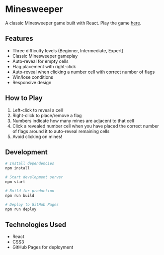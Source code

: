 # Minesweeper

A classic Minesweeper game built with React. Play the game [here](https://ai-projectionist.github.io/Minesweeper).

## Features

- Three difficulty levels (Beginner, Intermediate, Expert)
- Classic Minesweeper gameplay
- Auto-reveal for empty cells
- Flag placement with right-click
- Auto-reveal when clicking a number cell with correct number of flags
- Win/lose conditions
- Responsive design

## How to Play

1. Left-click to reveal a cell
2. Right-click to place/remove a flag
3. Numbers indicate how many mines are adjacent to that cell
4. Click a revealed number cell when you have placed the correct number of flags around it to auto-reveal remaining cells
5. Avoid clicking on mines!

## Development

```bash
# Install dependencies
npm install

# Start development server
npm start

# Build for production
npm run build

# Deploy to GitHub Pages
npm run deploy
```

## Technologies Used

- React
- CSS3
- GitHub Pages for deployment
